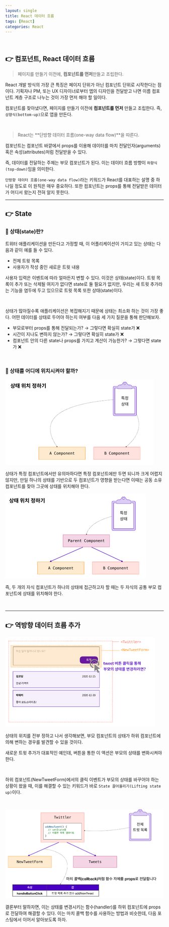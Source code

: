 ```yaml
---
layout: single
title: React 데이터 흐름
tags: [React]
categories: React
---
```


<br/>

## 👉 컴포넌트, React 데이터 흐름

> 페이지를 만들기 이전에, **컴포넌트를 먼저**만들고 조립한다.

React 개발 방식의 가장 큰 특징은 페이지 단위가 아닌 컴포넌트 단위로 시작한다는 점이다. 기획자나 PM, 또는 UX 디자이너로부터 앱의 디자인을 전달받고 나면 이름 컴포넌트 계층 구조로 나누는 것이 가장 먼저 해야 할 일이다.<br/>

컴포넌트를 찾아냈다면, 페이지를 만들기 이전에 **컴포넌트를 먼저** 만들고 조립한다. 즉, `상향식(bottom-up)`으로 앱을 만든다.

<br/>

> React는 **단방향 데이터 흐름(one-way data flow)**을 따른다.

컴포넌트는 컴포넌트 바깥에서 props를 이용해 데이터를 마치 전달인자(arguments) 혹은 속성(attributes)처럼 전달받을 수 있다.<br/>

즉, 데이터를 전달하는 주체는 부모 컴포넌트가 된다. 이는 데이터 흐름 방향이 `하향식(top-down)`임을 의미한다.<br/>

`단방향 데이터 흐름(one-way data flow)`라는 키워드가 React를 대표하는 설명 중 하나일 정도로 이 원칙은 매우 중요하다. 또한 컴포넌트는 props를 통해 전달받은 데이터가 어디서 왔는지 전혀 알지 못한다.<br/>



<hr/>

## 👉 State

### 🔘 상태(state)란?

트위터 애플리케이션을 만든다고 가정할 때, 이 어플리케이션이 가지고 있는 상태는 다음과 같이 예를 들 수 있다.

- 전체 트윗 목록
- 사용자가 작성 중인 새로운 트윗 내용<br/>

사용자 입력은 이벤트에 따라 얼마든지 변할 수 있다. 이것은 상태(state)이다. 트윗 목록이 추가 또는 삭제될 여지가 없다면 state로 둘 필요가 없지만, 우리는 새 트윗 추가라는 기능을 염두에 두고 있으므로 트윗 목록 또한 상태(state)이다.

<br/>

상태가 많아질수록 애플리케이션은 복잡해지기 때문에 상태는 최소화 하는 것이 가장 좋다. 어떤 데이터를 상태로 두어야 하는지 여부를 다음 세 가지 질문을 통해 판단해보자.

- 부모로부터 props를 통해 전달되는가? → 그렇다면 확실히 state가 ❌
- 시간이 지나도 변하지 않는가? → 그렇다면 확실히 state가 ❌
- 컴포넌트 안의 다른 state나 props를 가지고 계산이 가능한가? → 그렇다면 state가 ❌

<br/>

### 🔘 상태를 어디에 위치시켜야 할까?

![001](/images/2022-12-05-react-data/001.png)

상태가 특정 컴포넌트에서만 유의마하다면 특정 컴포넌트에만 두면 되니까 크게 어렵지 않지만, 만일 하나의 상태를 기반으로 두 컴포넌트가 영향을 받는다면 이때는 공동 소유 컴포넌트를 찾아 그곳에 상태를 위치해야 한다.

![002](/images/2022-12-05-react-data/002.png)

즉, 두 개의 자식 컴포넌트가 하나의 상태에 접근하고자 할 때는 두 자식의 공통 부모 컴포넌트에 상태를 위치해야 한다.

<br/>

<hr/>

## 👉 역방향 데이터 흐름 추가

![003](/images/2022-12-05-react-data/003.png)

상태의 위치를 전부 정하고 나서 생각해보면, 부모 컴포넌트의 상태가 하위 컴포넌트에 의해 변하는 경우를 발견할 수 있을 것이다. <br/>

새로운 트윗 추가가 대표적인 예인데, 버튼을 통한 이 액션은 부모의 상태를 변화시켜야 한다.

<br/>

하위 컴포넌트(NewTweetForm)에서의 클릭 이벤트가 부모의 상태를 바꾸어야 하는 상황이 왔을 때, 이를 해결할 수 있는 키워드가 바로 `State 끌어올리기(Lifting state up)`이다.

<br/>

![004](/images/2022-12-05-react-data/004.png)

결론부터 말하자면, 이는 상태를 변경시키는 함수(handler)를 하위 컴포넌트에 props로 전달하여 해결할 수 있다. 이는 마치 콜백 함수를 사용하는 방법과 비슷한데, 다음 포스팅에서 이어서 알아보도록 하자.